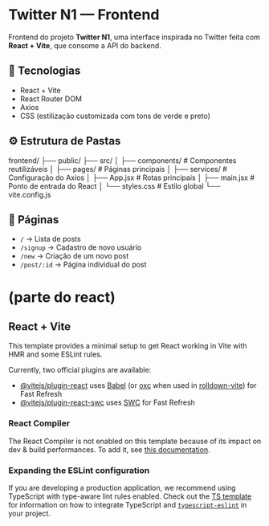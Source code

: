 #  Twitter N1 — Frontend

Frontend do projeto **Twitter N1**, uma interface inspirada no Twitter feita com **React + Vite**, que consome a API do backend.

## 🚀 Tecnologias

- React + Vite
- React Router DOM
- Axios
- CSS (estilização customizada com tons de verde e preto)

## ⚙️ Estrutura de Pastas
frontend/
├── public/
├── src/
│ ├── components/ # Componentes reutilizáveis
│ ├── pages/ # Páginas principais
│ ├── services/ # Configuração do Axios
│ ├── App.jsx # Rotas principais
│ ├── main.jsx # Ponto de entrada do React
│ └── styles.css # Estilo global
└── vite.config.js

## 📄 Páginas

- `/` → Lista de posts  
- `/signup` → Cadastro de novo usuário  
- `/new` → Criação de um novo post  
- `/post/:id` → Página individual do post  



# (parte do react)

## React + Vite

This template provides a minimal setup to get React working in Vite with HMR and some ESLint rules.

Currently, two official plugins are available:

- [@vitejs/plugin-react](https://github.com/vitejs/vite-plugin-react/blob/main/packages/plugin-react) uses [Babel](https://babeljs.io/) (or [oxc](https://oxc.rs) when used in [rolldown-vite](https://vite.dev/guide/rolldown)) for Fast Refresh
- [@vitejs/plugin-react-swc](https://github.com/vitejs/vite-plugin-react/blob/main/packages/plugin-react-swc) uses [SWC](https://swc.rs/) for Fast Refresh

### React Compiler

The React Compiler is not enabled on this template because of its impact on dev & build performances. To add it, see [this documentation](https://react.dev/learn/react-compiler/installation).

### Expanding the ESLint configuration

If you are developing a production application, we recommend using TypeScript with type-aware lint rules enabled. Check out the [TS template](https://github.com/vitejs/vite/tree/main/packages/create-vite/template-react-ts) for information on how to integrate TypeScript and [`typescript-eslint`](https://typescript-eslint.io) in your project.
